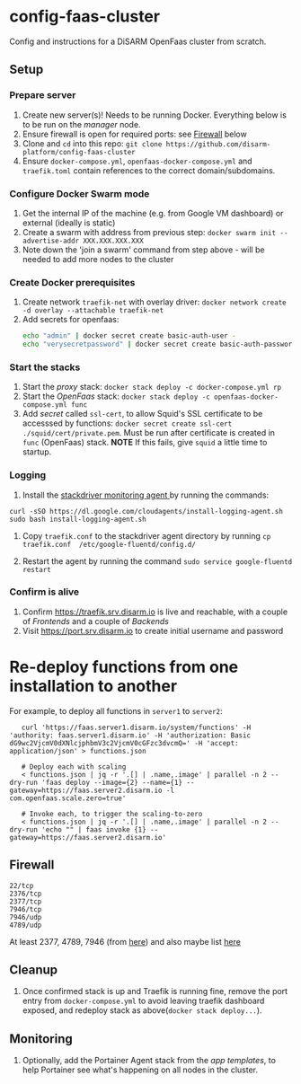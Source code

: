 # config-faas-cluster
Config and instructions for a DiSARM OpenFaas cluster from scratch.

## Setup

### Prepare server
1. Create new server(s)! Needs to be running Docker. Everything below is to be run on the _manager_ node.
1. Ensure firewall is open for required ports: see [Firewall](#Firewall) below
1. Clone and `cd` into this repo: `git clone https://github.com/disarm-platform/config-faas-cluster`
1. Ensure `docker-compose.yml`, `openfaas-docker-compose.yml` and `traefik.toml` contain references to the correct domain/subdomains.

### Configure Docker Swarm mode
1. Get the internal IP of the machine (e.g. from Google VM dashboard) or external (ideally is static)
1. Create a swarm with address from previous step: `docker swarm init --advertise-addr XXX.XXX.XXX.XXX`
1. Note down the 'join a swarm' command from step above - will be needed to add more nodes to the cluster

### Create Docker prerequisites
1. Create network `traefik-net` with overlay driver: `docker network create -d overlay --attachable traefik-net`
1. Add secrets for openfaas:
    ```sh
    echo "admin" | docker secret create basic-auth-user -
    echo "verysecretpassword" | docker secret create basic-auth-password -
    ```
    
### Start the stacks
1. Start the _proxy_ stack: `docker stack deploy -c docker-compose.yml rp`
1. Start the _OpenFaas_ stack: `docker stack deploy -c openfaas-docker-compose.yml func`
1. Add _secret_ called `ssl-cert`, to allow Squid's SSL certificate to be accesssed by functions: `docker secret create ssl-cert ./squid/cert/private.pem`. Must be run after certificate is created in `func` (OpenFaas) stack. **NOTE** If this fails, give `squid` a little time to startup.
### Logging

1. Install the [stackdriver monitoring agent ](https://cloud.google.com/monitoring/agent/install-agent) by running the commands: 

```
curl -sSO https://dl.google.com/cloudagents/install-logging-agent.sh
sudo bash install-logging-agent.sh
```

1. Copy `traefik.conf` to the stackdriver agent directory by running
    `cp traefik.conf  /etc/google-fluentd/config.d/`
    
1. Restart the agent by running the command `sudo service google-fluentd restart`

### Confirm is alive
1. Confirm https://traefik.srv.disarm.io is live and reachable, with a couple of _Frontends_ and a couple of _Backends_
1. Visit https://port.srv.disarm.io to create initial username and password

# Re-deploy functions from one installation to another

For example, to deploy all functions in `server1` to `server2`:

```
   curl 'https://faas.server1.disarm.io/system/functions' -H 'authority: faas.server1.disarm.io' -H 'authorization: Basic dG9wc2VjcmV0dXNlcjphbmV3c2VjcmV0cGFzc3dvcmQ=' -H 'accept: application/json' > functions.json
   
   # Deploy each with scaling
   < functions.json | jq -r '.[] | .name,.image' | parallel -n 2 --dry-run 'faas deploy --image={2} --name={1} --gateway=https://faas.server2.disarm.io -l com.openfaas.scale.zero=true'
   
   # Invoke each, to trigger the scaling-to-zero
   < functions.json | jq -r '.[] | .name,.image' | parallel -n 2 --dry-run 'echo "" | faas invoke {1} --gateway=https://faas.server2.disarm.io'

```

## Firewall

```
22/tcp
2376/tcp
2377/tcp
7946/tcp
7946/udp
4789/udp
```

At least 2377, 4789, 7946 (from [here](https://www.digitalocean.com/community/tutorials/how-to-configure-the-linux-firewall-for-docker-swarm-on-centos-7)) and also maybe list [here](https://gist.github.com/BretFisher/7233b7ecf14bc49eb47715bbeb2a2769)

## Cleanup
1. Once confirmed stack is up and Traefik is running fine, remove the port entry from `docker-compose.yml` to avoid leaving traefik dashboard exposed, and redeploy stack as above(`docker stack deploy...`).

## Monitoring  
1. Optionally, add the Portainer Agent stack from the _app templates_, to help Portainer see what's happening on all nodes in the cluster.

